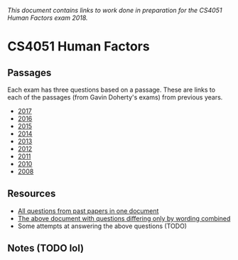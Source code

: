
*This document contains links to work done in preparation for the CS4051 Human Factors exam 2018.*

# CS4051 Human Factors

## Passages

Each exam has three questions based on a passage. These are links to each of the passages (from Gavin Doherty's exams) from previous years.

* [2017](https://www.tcd.ie/academicregistry/exams/assets/local/past-papers2017/CS/CS4051-1.PDF#page=2)
* [2016](https://www.tcd.ie/academicregistry/exams/assets/local/past-papers2016/CS/CS4051-1.PDF#page=2)
* [2015](https://www.tcd.ie/academicregistry/exams/assets/local/past-papers2015/CS/CS4051-1.PDF#page=2)
* [2014](https://www.tcd.ie/academicregistry/exams/assets/local/past-papers2014/CS/CS40511.pdf#page=2)
* [2013](https://www.tcd.ie/academicregistry/exams/assets/local/past-papers2013/CS/CS40511.pdf#page=2)
* [2012](https://www.tcd.ie/Local/Exam_Papers/2012/XC/XCS40511.pdf#page=2)
* [2011](https://www.tcd.ie/Local/Exam_Papers/2011/XC/XCS40511.pdf#page=2)
* [2010](https://www.tcd.ie/Local/Exam_Papers/2010/XC/XCS40511.pdf#page=2)
* [2008](https://www.tcd.ie/Local/Exam_Papers/2008/XC/XCS4BAC21.pdf#page=2)

## Resources
* [All questions from past papers in one document](https://github.com/nating/cs-exams/blob/master/assets/notes/fourth-year/human-factors/human-factors-questions.md)
* [The above document with questions differing only by wording combined](https://github.com/nating/cs-exams/blob/master/assets/notes/fourth-year/human-factors/removed-duplicates-human-factors-questions.md)
* Some attempts at answering the above questions (TODO)

## Notes (TODO lol)
